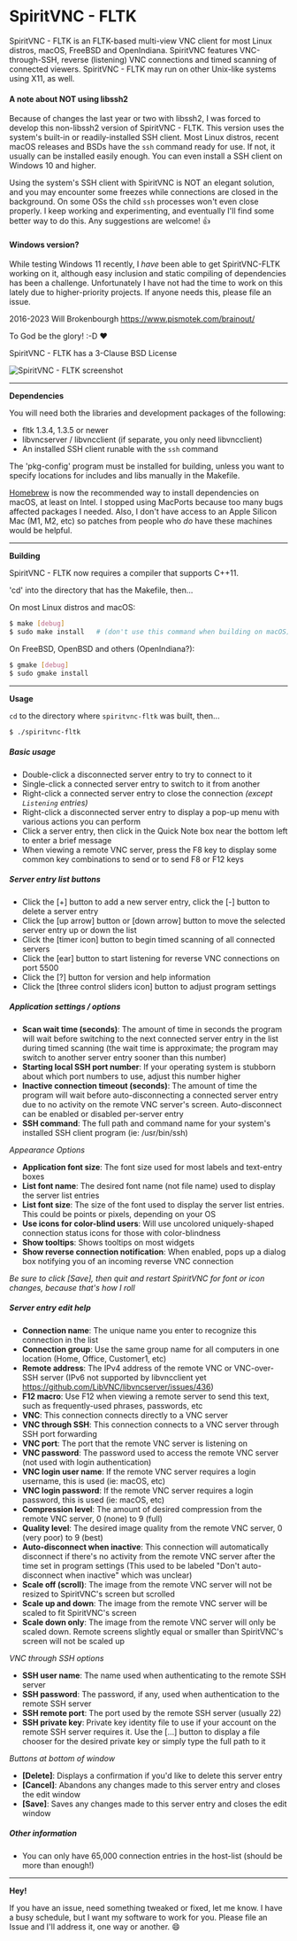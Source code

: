 # SpiritVNC - FLTK
SpiritVNC - FLTK is an FLTK-based multi-view VNC client for most Linux distros, macOS, FreeBSD and OpenIndiana.  SpiritVNC features VNC-through-SSH, reverse (listening) VNC connections and timed scanning of connected viewers.  SpiritVNC - FLTK may run on other Unix-like systems using X11, as well.

#### A note about NOT using libssh2
Because of changes the last year or two with libssh2, I was forced to develop this non-libssh2 version of SpiritVNC - FLTK.  This version uses the system's built-in or readily-installed SSH client.  Most Linux distros, recent macOS releases and BSDs have the `ssh` command ready for use.  If not, it usually can be installed easily enough.  You can even install a SSH client on Windows 10 and higher.

Using the system's SSH client with SpiritVNC is NOT an elegant solution, and you may encounter some freezes while connections are closed in the background.  On some OSs the child `ssh` processes won't even close properly.  I keep working and experimenting, and eventually I'll find some better way to do this.  Any suggestions are welcome! 👍

#### Windows version?
While testing Windows 11 recently, I *have* been able to get SpiritVNC-FLTK working on it, although easy inclusion and static compiling of dependencies has been a challenge.  Unfortunately I have not had the time to work on this lately due to higher-priority projects.  If anyone needs this, please file an issue.

2016-2023 Will Brokenbourgh
https://www.pismotek.com/brainout/

To God be the glory! :-D :heart:

SpiritVNC - FLTK has a 3-Clause BSD License

![SpiritVNC - FLTK screenshot](https://www.pismotek.com/media/spiritvnc-fltk-screenshot-2023-03-21--15-20.png?)



- - - -

__Dependencies__

You will need both the libraries and development packages of the following:
- fltk 1.3.4, 1.3.5 or newer
- libvncserver / libvncclient (if separate, you only need libvncclient)
- An installed SSH client runable with the `ssh` command

The 'pkg-config' program must be installed for building, unless you want to specify locations for includes and libs manually in the Makefile.

[Homebrew](https://brew.sh/) is now the recommended way to install dependencies on macOS, at least on Intel.  I stopped using MacPorts because too many bugs affected packages I needed.  Also, I don't have access to an Apple Silicon Mac (M1, M2, etc) so patches from people who *do* have these machines would be helpful.


- - -

__Building__

SpiritVNC - FLTK now requires a compiler that supports C++11.

'cd' into the directory that has the Makefile, then...

On most Linux distros and macOS:
```sh
$ make [debug]
$ sudo make install   # (don't use this command when building on macOS)
```

On FreeBSD, OpenBSD and others (OpenIndiana?):
```sh
$ gmake [debug]
$ sudo gmake install
```
- - -
__Usage__

`cd` to the directory where `spiritvnc-fltk` was built, then...
```sh
$ ./spiritvnc-fltk
```

##### Basic usage
* Double-click a disconnected server entry to try to connect to it
* Single-click a connected server entry to switch to it from another
* Right-click a connected server entry to close the connection *(except `Listening` entries)*
* Right-click a disconnected server entry to display a pop-up menu with various actions you can perform
* Click a server entry, then click in the Quick Note box near the bottom left to enter a brief message
* When viewing a remote VNC server, press the F8 key to display some common key combinations to send or to send F8 or F12 keys

##### Server entry list buttons
* Click the [+] button to add a new server entry, click the [-] button to delete a server entry
* Click the [up arrow] button or [down arrow] button to move the selected server entry up or down the list
* Click the [timer icon] button to begin timed scanning of all connected servers
* Click the [ear] button to start listening for reverse VNC connections on port 5500
* Click the [?] button for version and help information
* Click the [three control sliders icon] button to adjust program settings

##### Application settings / options
* **Scan wait time (seconds)**: The amount of time in seconds the program will wait before switching to the next connected server entry in the list during timed scanning (the wait time is approximate; the program may switch to another server entry sooner than this number)
* **Starting local SSH port number**: If your operating system is stubborn about which port numbers to use, adjust this number higher
* **Inactive connection timeout (seconds)**: The amount of time the program will wait before auto-disconnecting a connected server entry due to no activity on the remote VNC server's screen.  Auto-disconnect can be enabled or disabled per-server entry
* **SSH command**: The full path and command name for your system's installed SSH client program (ie: /usr/bin/ssh)

*Appearance Options*
* **Application font size**: The font size used for most labels and text-entry boxes
* **List font name**: The desired font name (not file name) used to display the server list entries
* **List font size**: The size of the font used to display the server list entries.  This could be points or pixels, depending on your OS
* **Use icons for color-blind users**: Will use uncolored uniquely-shaped connection status icons for those with color-blindness
* **Show tooltips**: Shows tooltips on most widgets
* **Show reverse connection notification**: When enabled, pops up a dialog box notifying you of an incoming reverse VNC connection

*Be sure to click [Save], then quit and restart SpiritVNC for font or icon changes, because that's how I roll*

##### Server entry edit help
* **Connection name**: The unique name you enter to recognize this connection in the list
* **Connection group**: Use the same group name for all computers in one location (Home, Office, Customer1, etc)
* **Remote address**: The IPv4 address of the remote VNC or VNC-over-SSH server (IPv6 not supported by libvncclient yet https://github.com/LibVNC/libvncserver/issues/436)
* **F12 macro**: Use F12 when viewing a remote server to send this text, such as frequently-used phrases, passwords, etc
* **VNC**: This connection connects directly to a VNC server
* **VNC through SSH**: This connection connects to a VNC server through SSH port forwarding
* **VNC port**: The port that the remote VNC server is listening on
* **VNC password**: The password used to access the remote VNC server (not used with login authentication)
* **VNC login user name**: If the remote VNC server requires a login username, this is used (ie: macOS, etc)
* **VNC login password**: If the remote VNC server requires a login password, this is used (ie: macOS, etc)
* **Compression level**: The amount of desired compression from the remote VNC server, 0 (none) to 9 (full)
* **Quality level**: The desired image quality from the remote VNC server, 0 (very poor) to 9 (best)
* **Auto-disconnect when inactive**: This connection will automatically disconnect if there's no activity from the remote VNC server after the time set in program settings (This used to be labeled "Don't auto-disconnect when inactive" which was unclear)
* **Scale off (scroll)**: The image from the remote VNC server will not be resized to SpiritVNC's screen but scrolled
* **Scale up and down**: The image from the remote VNC server will be scaled to fit SpiritVNC's screen
* **Scale down only**: The image from the remote VNC server will only be scaled down.  Remote screens slightly equal or smaller than SpiritVNC's screen will not be scaled up

*VNC through SSH options*
* **SSH user name**: The name used when authenticating to the remote SSH server
* **SSH password**: The password, if any, used when authentication to the remote SSH server
* **SSH remote port**: The port used by the remote SSH server (usually 22)
* **SSH private key**: Private key identity file to use if your account on the remote SSH server requires it.  Use the [...] button to display a file chooser for the desired private key or simply type the full path to it

*Buttons at bottom of window*
* **[Delete]**: Displays a confirmation if you'd like to delete this server entry
* **[Cancel]**: Abandons any changes made to this server entry and closes the edit window
* **[Save]**: Saves any changes made to this server entry and closes the edit window

##### Other information

* You can only have 65,000 connection entries in the host-list (should be more than enough!)
- - -

__Hey!__

If you have an issue, need something tweaked or fixed, let me know.  I have a busy schedule, but I want my software to work for you.  Please file an Issue and I'll address it, one way or another. :smile:
